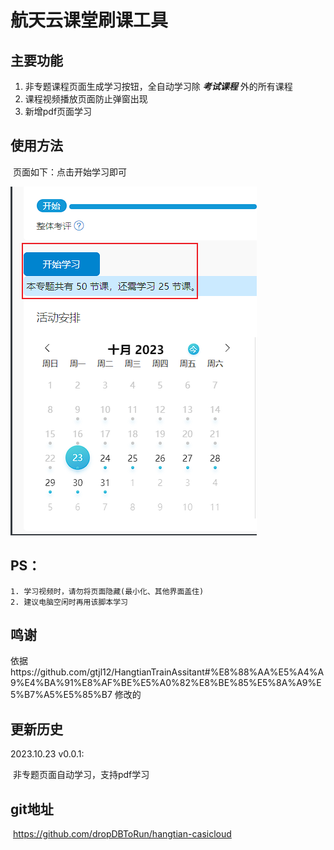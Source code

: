 # 航天云课堂刷课工具

## 主要功能

1. 非专题课程页面生成学习按钮，全自动学习除 ***考试课程*** 外的所有课程
2. 课程视频播放页面防止弹窗出现
3. 新增pdf页面学习

## 使用方法

​	页面如下：点击开始学习即可

![image-20231023213052653](https://raw.githubusercontent.com/dropDBToRun/hangtian-casicloud/main/images/image-20231023213052652.png)

## PS：

	1. 学习视频时，请勿将页面隐藏(最小化、其他界面盖住)
	2. 建议电脑空闲时再用该脚本学习

## 鸣谢

依据https://github.com/gtjl12/HangtianTrainAssitant#%E8%88%AA%E5%A4%A9%E4%BA%91%E8%AF%BE%E5%A0%82%E8%BE%85%E5%8A%A9%E5%B7%A5%E5%85%B7 修改的

## 更新历史

2023.10.23 v0.0.1:

​	非专题页面自动学习，支持pdf学习

## git地址

​	https://github.com/dropDBToRun/hangtian-casicloud

